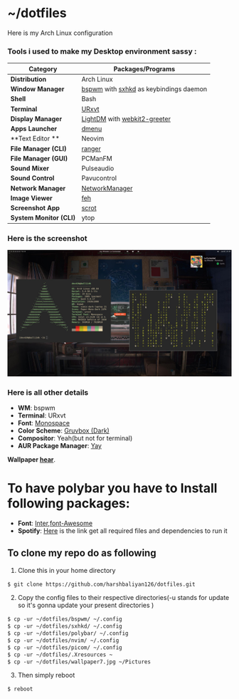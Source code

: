 # ~/dotfiles

Here is my Arch Linux configuration

### Tools i used to make my Desktop environment sassy :

| Category                 | Packages/Programs                                                                                                      |
| ------------------------ | ---------------------------------------------------------------------------------------------------------------------- |
| **Distribution**         | Arch Linux                                                                                                             |
| **Window Manager**       | [bspwm](https://github.com/baskerville/bspwm) with [sxhkd](https://github.com/baskerville/sxhkd) as keybindings daemon |
| **Shell**                | Bash                                                                                                                   |
| **Terminal**             | [URxvt](http://software.schmorp.de/pkg/rxvt-unicode.html)                                                              |
| **Display Manager**      | [LightDM](https://github.com/canonical/lightdm) with [webkit2-greeter](https://github.com/antergos/web-greeter)        |
| **Apps Launcher**        | [dmenu](https://tools.suckless.org/dmenu/)                                                                             |
| **Text Editor **         | Neovim                                                                                                                 |
| **File Manager (CLI)**   | [ranger](http://ranger.github.io/)                                                                                     |
| **File Manager (GUI)**   | PCManFM                                                                                                                |
| **Sound Mixer**         | Pulseaudio                                                                                                             |
| **Sound Control**        | Pavucontrol                                                                                                            |
| **Network Manager**      | [NetworkManager](https://wiki.gnome.org/Projects/NetworkManager/)                                                      |
| **Image Viewer**         | [feh](https://feh.finalrewind.org/)                                                                                    |
| **Screenshot App**       | [scrot](https://github.com/resurrecting-open-source-projects/scrot)                                                    |
| **System Monitor (CLI)** | ytop                                                                                                                   | 

### Here is the screenshot 

![Screenshot of my Arch Linux environment](desktop.jpg)

### Here is all other details 

-   **WM**: bspwm
-   **Terminal**: URxvt
-   **Font**: [Monospace](https://github.com/be5invis/Iosevka)
-   **Color Scheme**: [Gruvbox (Dark)](https://github.com/morhetz/gruvbox)
-   **Compositor**: Yeah(but not for terminal)
-   **AUR Package Manager**: [Yay](https://github.com/Jguer/yay)

**Wallpaper [hear](wallpaper7.jpg)**.

# To have polybar you have to Install following packages:
-   **Font**: [Inter](https://www.archlinux.org/packages/community/any/inter-font/),[font-Awesome](https://www.archlinux.org/packages/community/any/ttf-font-awesome/)
-   **Spotify**: [Here](https://github.com/dietervanhoof/polybar-spotify-controls) is the link get all required files and dependencies to run it
## To clone my repo do as following 

1. Clone this in your home directory

```console
$ git clone https://github.com/harshbaliyan126/dotfiles.git
```

2. Copy the config files to their respective directories(-u stands for update so it's gonna update your present directories )

```console
$ cp -ur ~/dotfiles/bspwm/ ~/.config
$ cp -ur ~/dotfiles/sxhkd/ ~/.config
$ cp -ur ~/dotfiles/polybar/ ~/.config
$ cp -ur ~/dotfiles/nvim/ ~/.config
$ cp -ur ~/dotfiles/picom/ ~/.config
$ cp -ur ~/dotfiles/.Xresources ~
$ cp -ur ~/dotfiles/wallpaper7.jpg ~/Pictures	
```
3. Then simply reboot 

```console
$ reboot 
```
